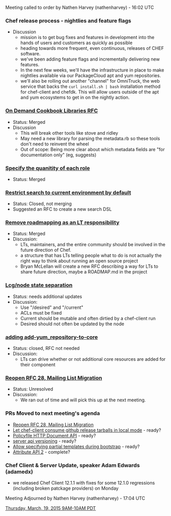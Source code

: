 Meeting called to order by Nathen Harvey (nathenharvey) - 16:02 UTC

### Chef release process - nightlies and feature flags
* Discussion
  * mission is to get bug fixes and features in development into the hands of 
  users and customers as quickly as possible
  * heading towards more frequent, even continuous, releases of CHEF software.
  * we've been adding feature flags and incrementally delivering new features.
  * In the next few weeks, we'll have the infrastructure in place to make 
  nightlies available via our PackageCloud apt and yum repositories.
  * we'll also be rolling out another "channel" for OmniTruck, the web service 
  that backs the `curl install.sh | bash` installation method for chef-client 
  and chefdk. This will allow users outside of the apt and yum ecosystems to get 
  in on the nightly action.

  

### [On Demand Cookbook Libraries RFC](https://github.com/chef/chef-rfc/pull/93)
* Status:  Merged
* Discussion
  * This will break other tools like stove and ridley
  * May need a new library for parsing the metadata.rb so these tools don't need to reinvent the wheel
  * Out of scope:  Being more clear about which metadata fields are "for documentation only" (eg, suggests)

### [Specify the quanitity of each role](https://github.com/chef/chef-rfc/pull/95)
* Status:  Merged

### [Restrict search to current environment by default](https://github.com/chef/chef-rfc/pull/96)
* Status:  Closed, not merging
* Suggested an RFC to create a new search DSL

### [Remove roadmapping as an LT responsibility](https://github.com/chef/chef-rfc/pull/97)
* Status: Merged
* Discussion:
  * LTs, maintainers, and the entire community should be involved in the future direction of Chef.
  * a structure that has LTs telling people what to do is not actually the right way to think about running an open source project
  * Bryan McLellan will create a new RFC describing a way for LTs to share future direction, maybe a ROADMAP.md in the project
  
### [Lcg/node state separation](https://github.com/chef/chef-rfc/pull/100)
* Status: needs additional updates
* Discussion:
  * Use "/desired" and "/current"
  * ACLs must be fixed
  * Current should be mutable and often dirtied by a chef-client run
  * Desired should not often be updated by the node  

### [adding add-yum_repository-to-core](https://github.com/chef/chef-rfc/pull/101)
* Status:  closed, RFC not needed
* Discussion:
  * LTs can drive whether or not additional core resources are added for their component

### [Reopen RFC 28, Mailing List Migration](https://github.com/chef/chef-rfc/pull/103)
* Status:  Unresolved
* Discussion:
  * We ran out of time and will pick this up at the next meeting.
  

  
### PRs Moved to next meeting's agenda
* [Reopen RFC 28, Mailing List Migration](https://github.com/chef/chef-rfc/pull/103)
* [Let chef-client consume github release tarballs in local mode](https://github.com/chef/chef-rfc/pull/86) - ready?
* [Policyfile HTTP Document API](https://github.com/chef/chef-rfc/pull/91) - ready?
* [server api versioning](https://github.com/chef/chef-rfc/pull/92) - ready?
* [Allow specifying partial templates during bootstrap](https://github.com/chef/chef-rfc/pull/82) - ready?
* [Attribute API 2](https://github.com/chef/chef-rfc/pull/77) - complete?

### Chef Client & Server Update, speaker Adam Edwards (adamedx)
* we released Chef Client 12.1.1 with fixes for some 12.1.0 regressions 
(including broken patckage providers) on Monday

Meeting Adjourned by Nathen Harvey (nathenharvey) - 17:04 UTC

[Thursday, March, 19, 2015 9AM-10AM PDT](http://www.timeanddate.com/worldclock/fixedtime.html?msg=%23chef-hacking+developers%27+meeting&iso=20150319T12&p1=419&ah=1)
